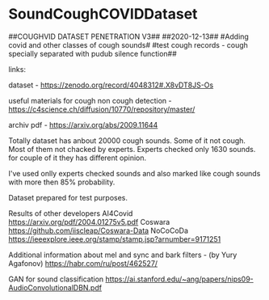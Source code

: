 # SoundCoughCOVIDDataset
##COUGHVID DATASET PENETRATION V3##
##2020-12-13##
#Adding covid and other classes of cough sounds#
#test cough records - cough specially separated with pudub silence function##

links:

dataset - https://zenodo.org/record/4048312#.X8vDT8JS-Os

useful materials for cough non cough detection - https://c4science.ch/diffusion/10770/repository/master/

archiv pdf - https://arxiv.org/abs/2009.11644

Totally dataset has anbout 20000 cough sounds. Some of it not cough. 
Most of them not chacked by experts.
Experts checked only 1630 sounds. for couple of it they has different opinion.

I've used onlly experts checked  sounds and also marked like cough sounds with more then 85% probability.

Dataset prepared for test purposes.

Results of other developers
AI4Covid
https://arxiv.org/pdf/2004.01275v5.pdf
Coswara
https://github.com/iiscleap/Coswara-Data
NoCoCoDa
https://ieeexplore.ieee.org/stamp/stamp.jsp?arnumber=9171251

Additional information about mel and sync and bark filters - (by Yury Agafonov)
 https://habr.com/ru/post/462527/

GAN for sound classification https://ai.stanford.edu/~ang/papers/nips09-AudioConvolutionalDBN.pdf
